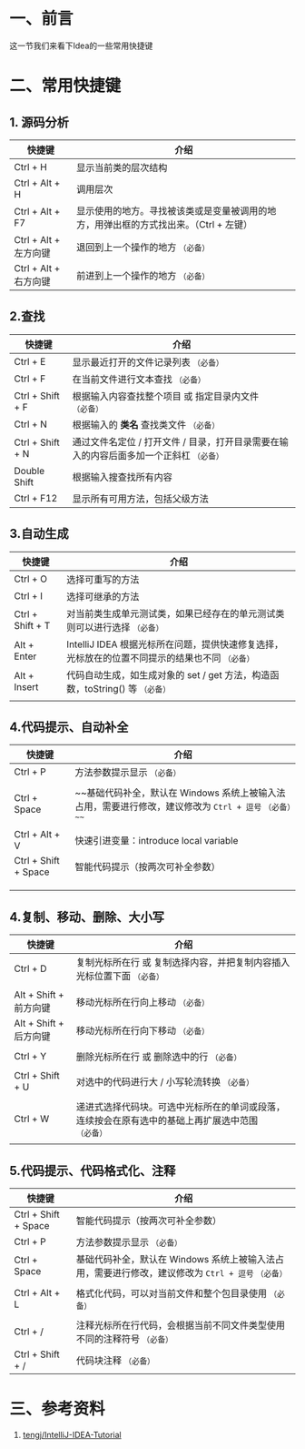 # 一、前言
这一节我们来看下Idea的一些常用快捷键



# 二、常用快捷键

## 1. 源码分析



| 快捷键                | 介绍                                                         |
| --------------------- | ------------------------------------------------------------ |
| Ctrl + H              | 显示当前类的层次结构                                         |
| Ctrl + Alt + H        | 调用层次                                                     |
| Ctrl + Alt + F7       | 显示使用的地方。寻找被该类或是变量被调用的地方，用弹出框的方式找出来。（Ctrl + 左键） |
| Ctrl + Alt + 左方向键 | 退回到上一个操作的地方 `（必备）`                            |
| Ctrl + Alt + 右方向键 | 前进到上一个操作的地方 `（必备）`                            |







## 2.查找



| 快捷键           | 介绍                                                         |
| ---------------- | ------------------------------------------------------------ |
| Ctrl + E         | 显示最近打开的文件记录列表 `（必备）`                        |
| Ctrl + F         | 在当前文件进行文本查找 `（必备）`                            |
| Ctrl + Shift + F | 根据输入内容查找整个项目 或 指定目录内文件 `（必备）`        |
| Ctrl + N         | 根据输入的 **类名** 查找类文件 `（必备）`                    |
| Ctrl + Shift + N | 通过文件名定位 / 打开文件 / 目录，打开目录需要在输入的内容后面多加一个正斜杠 `（必备）` |
| Double Shift     | 根据输入搜查找所有内容                                       |
| Ctrl + F12       | 显示所有可用方法，包括父级方法                               |





## 3.自动生成



| 快捷键           | 介绍                                                         |
| ---------------- | ------------------------------------------------------------ |
| Ctrl + O         | 选择可重写的方法                                             |
| Ctrl + I         | 选择可继承的方法                                             |
| Ctrl + Shift + T | 对当前类生成单元测试类，如果已经存在的单元测试类则可以进行选择 `（必备）` |
| Alt + Enter      | IntelliJ IDEA 根据光标所在问题，提供快速修复选择，光标放在的位置不同提示的结果也不同 `（必备）` |
| Alt + Insert     | 代码自动生成，如生成对象的 set / get 方法，构造函数，toString() 等 `（必备）` |
|                  |                                                              |



## 4.代码提示、自动补全





| 快捷键               | 介绍                                                         |
| -------------------- | ------------------------------------------------------------ |
| Ctrl + P             | 方法参数提示显示 `（必备）`                                  |
|                      |                                                              |
| Ctrl + Space         | ~~基础代码补全，默认在 Windows 系统上被输入法占用，需要进行修改，建议修改为 `Ctrl + 逗号` `（必备）~~` |
|                      |                                                              |
| Ctrl + Alt + V       | 快速引进变量：introduce local variable                       |
| Ctrl + Shift + Space | 智能代码提示（按两次可补全参数）                             |
|                      |                                                              |
|                      |                                                              |
|                      |                                                              |









## 4.复制、移动、删除、大小写



| 快捷键                 | 介绍                                                         |
| ---------------------- | ------------------------------------------------------------ |
| Ctrl + D               | 复制光标所在行 或 复制选择内容，并把复制内容插入光标位置下面 `（必备）` |
|                        |                                                              |
| Alt + Shift + 前方向键 | 移动光标所在行向上移动 `（必备）`                            |
| Alt + Shift + 后方向键 | 移动光标所在行向下移动 `（必备）`                            |
|                        |                                                              |
| Ctrl + Y               | 删除光标所在行 或 删除选中的行 `（必备）`                    |
|                        |                                                              |
| Ctrl + Shift + U       | 对选中的代码进行大 / 小写轮流转换 `（必备）`                 |
|                        |                                                              |
| Ctrl + W               | 递进式选择代码块。可选中光标所在的单词或段落，连续按会在原有选中的基础上再扩展选中范围 `（必备）` |
|                        |                                                              |





## 5.代码提示、代码格式化、注释



| 快捷键               | 介绍                                                         |
| -------------------- | ------------------------------------------------------------ |
| Ctrl + Shift + Space | 智能代码提示（按两次可补全参数）                             |
| Ctrl + P             | 方法参数提示显示 `（必备）`                                  |
| Ctrl + Space         | 基础代码补全，默认在 Windows 系统上被输入法占用，需要进行修改，建议修改为 `Ctrl + 逗号` `（必备）` |
|                      |                                                              |
| Ctrl + Alt + L       | 格式化代码，可以对当前文件和整个包目录使用 `（必备）`        |
|                      |                                                              |
| Ctrl + /             | 注释光标所在行代码，会根据当前不同文件类型使用不同的注释符号 `（必备）` |
| Ctrl + Shift + /     | 代码块注释 `（必备）`                                        |









# 三、参考资料

1. [tengj/IntelliJ-IDEA-Tutorial](https://github.com/tengj/IntelliJ-IDEA-Tutorial)























